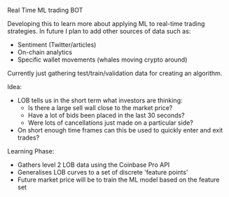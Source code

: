 Real Time ML trading BOT

Developing this to learn more about applying ML to real-time trading strategies. 
In future I plan to add other sources of data such as:
  + Sentiment (Twitter/articles)
  + On-chain analytics
  + Specific wallet movements (whales moving crypto around)

Currently just gathering test/train/validation data for creating an algorithm.

Idea: 
  + LOB tells us in the short term what investors are thinking:
    + Is there a large sell wall close to the market price?
    + Have a lot of bids been placed in the last 30 seconds?
    + Were lots of cancellations just made on a particular side?
  + On short enough time frames can this be used to quickly enter and exit trades?

Learning Phase:
  + Gathers level 2 LOB data using the Coinbase Pro API
  + Generalises LOB curves to a set of discrete 'feature points'
  + Future market price will be to train the ML model based on the feature set
